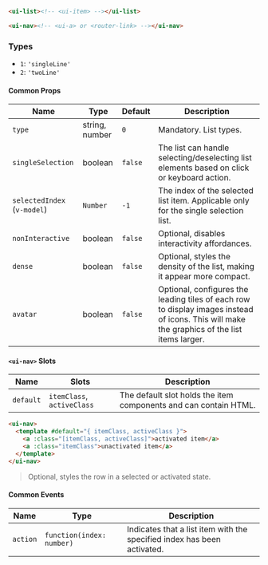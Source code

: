 ```html
<ui-list><!-- <ui-item> --></ui-list>

<ui-nav><!-- <ui-a> or <router-link> --></ui-nav>
```

### <ui-list> Types

- `1`: `'singleLine'`
- `2`: `'twoLine'`

#### Common Props

| Name                        | Type           | Default | Description                                                                                                                                  |
| --------------------------- | -------------- | ------- | -------------------------------------------------------------------------------------------------------------------------------------------- |
| `type`                      | string, number | `0`     | Mandatory. List types.                                                                                                                       |
| `singleSelection`           | boolean        | `false` | The list can handle selecting/deselecting list elements based on click or keyboard action.                                                   |
| `selectedIndex` (`v-model`) | `Number`       | `-1`    | The index of the selected list item. Applicable only for the single selection list.                                                          |
| `nonInteractive`            | boolean        | `false` | Optional, disables interactivity affordances.                                                                                                |
| `dense`                     | boolean        | `false` | Optional, styles the density of the list, making it appear more compact.                                                                     |
| `avatar`                    | boolean        | `false` | Optional, configures the leading tiles of each row to display images instead of icons. This will make the graphics of the list items larger. |

#### `<ui-nav>` Slots

| Name      | Slots                      | Description                                                      |
| --------- | -------------------------- | ---------------------------------------------------------------- |
| `default` | `itemClass`, `activeClass` | The default slot holds the item components and can contain HTML. |

```html
<ui-nav>
  <template #default="{ itemClass, activeClass }">
    <a :class="[itemClass, activeClass]">activated item</a>
    <a :class="itemClass">unactivated item</a>
  </template>
</ui-nav>
```

> Optional, styles the row in a selected or activated state.

#### Common Events

| Name     | Type                      | Description                                                             |
| -------- | ------------------------- | ----------------------------------------------------------------------- |
| `action` | `function(index: number)` | Indicates that a list item with the specified index has been activated. |
